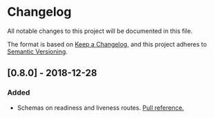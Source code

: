 # Changelog
All notable changes to this project will be documented in this file.

The format is based on [Keep a Changelog](https://keepachangelog.com/en/1.0.0/),
and this project adheres to [Semantic Versioning](https://semver.org/spec/v2.0.0.html).

## [0.8.0] - 2018-12-28
### Added
- Schemas on readiness and liveness routes. [Pull reference.](https://github.com/nucleode/arecibo/pull/3)

